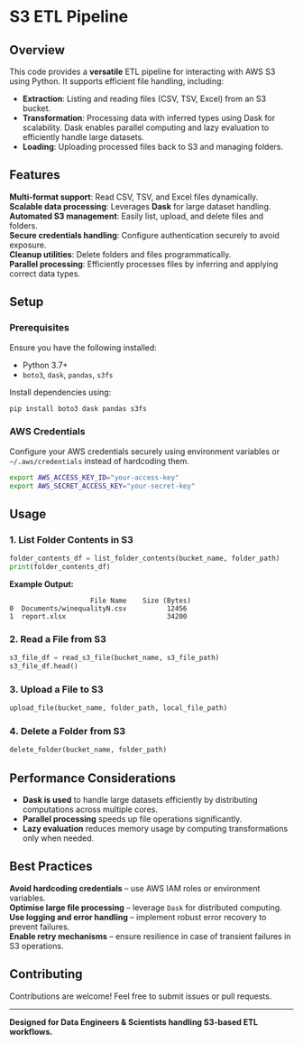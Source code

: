 # S3 ETL Pipeline

## Overview

This code provides a **versatile** ETL pipeline for interacting with AWS S3 using Python. It supports efficient file handling, including:

- **Extraction**: Listing and reading files (CSV, TSV, Excel) from an S3 bucket.
- **Transformation**: Processing data with inferred types using Dask for scalability. Dask enables parallel computing and lazy evaluation to efficiently handle large datasets.
- **Loading**: Uploading processed files back to S3 and managing folders.

## Features

**Multi-format support**: Read CSV, TSV, and Excel files dynamically.\
**Scalable data processing**: Leverages **Dask** for large dataset handling.\
**Automated S3 management**: Easily list, upload, and delete files and folders.\
**Secure credentials handling**: Configure authentication securely to avoid exposure.\
**Cleanup utilities**: Delete folders and files programmatically.\
**Parallel processing**: Efficiently processes files by inferring and applying correct data types.

## Setup

### Prerequisites

Ensure you have the following installed:

- Python 3.7+
- `boto3`, `dask`, `pandas`, `s3fs`

Install dependencies using:

```sh
pip install boto3 dask pandas s3fs
```

### AWS Credentials

Configure your AWS credentials securely using environment variables or `~/.aws/credentials` instead of hardcoding them.

```sh
export AWS_ACCESS_KEY_ID="your-access-key"
export AWS_SECRET_ACCESS_KEY="your-secret-key"
```

## Usage

### 1️. List Folder Contents in S3

```python
folder_contents_df = list_folder_contents(bucket_name, folder_path)
print(folder_contents_df)
```

**Example Output:**

```
                    File Name    Size (Bytes)
0  Documents/winequalityN.csv          12456
1  report.xlsx                         34200
```

### 2️. Read a File from S3

```python
s3_file_df = read_s3_file(bucket_name, s3_file_path)
s3_file_df.head()
```

### 3️. Upload a File to S3

```python
upload_file(bucket_name, folder_path, local_file_path)
```

### 4️. Delete a Folder from S3

```python
delete_folder(bucket_name, folder_path)
```

## Performance Considerations

- **Dask is used** to handle large datasets efficiently by distributing computations across multiple cores.
- **Parallel processing** speeds up file operations significantly.
- **Lazy evaluation** reduces memory usage by computing transformations only when needed.

## Best Practices

**Avoid hardcoding credentials** – use AWS IAM roles or environment variables.\
**Optimise large file processing** – leverage `Dask` for distributed computing.\
**Use logging and error handling** – implement robust error recovery to prevent failures.\
**Enable retry mechanisms** – ensure resilience in case of transient failures in S3 operations.

## Contributing

Contributions are welcome! Feel free to submit issues or pull requests.

---

**Designed for Data Engineers & Scientists handling S3-based ETL workflows.**

